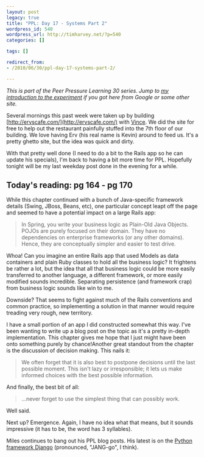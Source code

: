 ```yaml
---
layout: post
legacy: true
title: "PPL: Day 17 - Systems Part 2"
wordpress_id: 540
wordpress_url: http://timharvey.net/?p=540
categories: []

tags: []

redirect_from:
- /2010/06/30/ppl-day-17-systems-part-2/

---
```

_This is part of the Peer Pressure Learning 30 series. Jump to [my introduction to the experiment](/2010/06/11/peer-pressure-learning-experiment/) if you got here from Google or some other site._

Several mornings this past week were taken up by building [http://ervscafe.com/](http://ervscafe.com/) with [Vince](http://twitter.com/vincefrancesi). We did the site for free to help out the restaurant painfully stuffed into the 7th floor of our building. We love having Erv (his real name is Kevin) around to feed us. It's a pretty ghetto site, but the idea was quick and dirty.

With that pretty well done (I need to do a bit to the Rails app so he can update his specials), I'm back to having a bit more time for PPL. Hopefully tonight will be my last weekday post done in the evening for a while.

## Today's reading: pg 164 - pg 170

While this chapter continued with a bunch of Java-specific framework details (Swing, JBoss, Beans, etc), one particular concept leapt off the page and seemed to have a potential impact on a large Rails app:

> In Spring, you write your business logic as Plain-Old Java Objects. POJOs are purely focused on their domain. They have no dependencies on enterprise frameworks (or any other domains). Hence, they are conceptually simpler and easier to test drive.

Whoa! Can you imagine an entire Rails app that used Models as data containers and plain Ruby classes to hold all the business logic? It frightens be rather a lot, but the idea that all that business logic could be more easily transferred to another language, a different framework, or more easily modified sounds incredible. Separating persistence (and framework crap) from business logic sounds like win to me.

Downside? That seems to fight against much of the Rails conventions and common practice, so implementing a solution in that manner would require treading very rough, new territory.

I have a small portion of an app I did constructed somewhat this way. I've been wanting to write up a blog post on the topic as it's a pretty in-depth implementation. This chapter gives me hope that I just might have been onto something purely by chance!Another great standout from the chapter is the discussion of decision making. This nails it:

> We often forget that it is also best to postpone decisions until the last possible moment. This isn't lazy or irresponsible; it lets us make informed choices with the best possible information.

And finally, the best bit of all:

> ...never forget to use the simplest thing that can possibly work.

Well said.

Next up? Emergence. Again, I have no idea what that means, but it sounds impressive (it has to be, the word has 3 syllables).

Miles continues to bang out his PPL blog posts. His latest is on the [Python framework Django](http://mileszs.com/blog/2010/06/29/ppl30-day-16-django.html) (pronounced, "JANG-go", I think).
